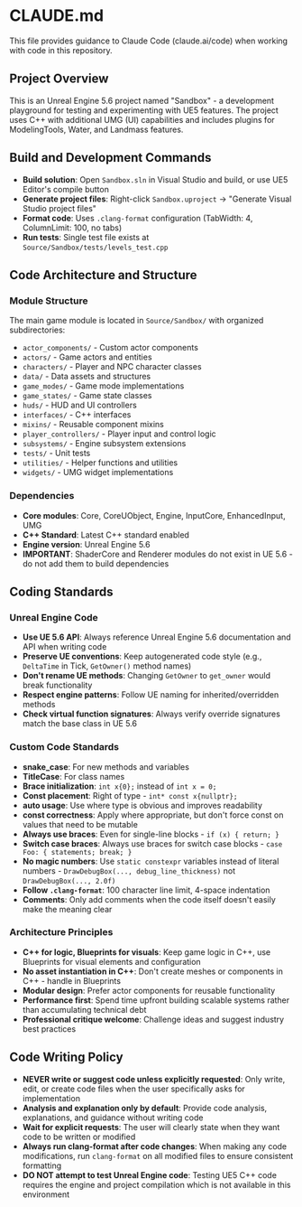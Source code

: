 # CLAUDE.md

This file provides guidance to Claude Code (claude.ai/code) when working with code in this repository.

## Project Overview
This is an Unreal Engine 5.6 project named "Sandbox" - a development playground for testing and experimenting with UE5 features. The project uses C++ with additional UMG (UI) capabilities and includes plugins for ModelingTools, Water, and Landmass features.

## Build and Development Commands
- **Build solution**: Open `Sandbox.sln` in Visual Studio and build, or use UE5 Editor's compile button
- **Generate project files**: Right-click `Sandbox.uproject` → "Generate Visual Studio project files"
- **Format code**: Uses `.clang-format` configuration (TabWidth: 4, ColumnLimit: 100, no tabs)
- **Run tests**: Single test file exists at `Source/Sandbox/tests/levels_test.cpp`

## Code Architecture and Structure

### Module Structure
The main game module is located in `Source/Sandbox/` with organized subdirectories:
- `actor_components/` - Custom actor components
- `actors/` - Game actors and entities
- `characters/` - Player and NPC character classes
- `data/` - Data assets and structures
- `game_modes/` - Game mode implementations
- `game_states/` - Game state classes
- `huds/` - HUD and UI controllers
- `interfaces/` - C++ interfaces
- `mixins/` - Reusable component mixins
- `player_controllers/` - Player input and control logic
- `subsystems/` - Engine subsystem extensions
- `tests/` - Unit tests
- `utilities/` - Helper functions and utilities
- `widgets/` - UMG widget implementations

### Dependencies
- **Core modules**: Core, CoreUObject, Engine, InputCore, EnhancedInput, UMG
- **C++ Standard**: Latest C++ standard enabled
- **Engine version**: Unreal Engine 5.6
- **IMPORTANT**: ShaderCore and Renderer modules do not exist in UE 5.6 - do not add them to build dependencies

## Coding Standards

### Unreal Engine Code
- **Use UE 5.6 API**: Always reference Unreal Engine 5.6 documentation and API when writing code
- **Preserve UE conventions**: Keep autogenerated code style (e.g., `DeltaTime` in Tick, `GetOwner()` method names)
- **Don't rename UE methods**: Changing `GetOwner` to `get_owner` would break functionality
- **Respect engine patterns**: Follow UE naming for inherited/overridden methods
- **Check virtual function signatures**: Always verify override signatures match the base class in UE 5.6

### Custom Code Standards
- **snake_case**: For new methods and variables
- **TitleCase**: For class names
- **Brace initialization**: `int x{0};` instead of `int x = 0;`
- **Const placement**: Right of type - `int* const x{nullptr};`
- **auto usage**: Use where type is obvious and improves readability
- **const correctness**: Apply where appropriate, but don't force const on values that need to be mutable
- **Always use braces**: Even for single-line blocks - `if (x) { return; }`
- **Switch case braces**: Always use braces for switch case blocks - `case Foo: { statements; break; }`
- **No magic numbers**: Use `static constexpr` variables instead of literal numbers - `DrawDebugBox(..., debug_line_thickness)` not `DrawDebugBox(..., 2.0f)`
- **Follow `.clang-format`**: 100 character line limit, 4-space indentation
- **Comments**: Only add comments when the code itself doesn't easily make the meaning clear

### Architecture Principles
- **C++ for logic, Blueprints for visuals**: Keep game logic in C++, use Blueprints for visual elements and configuration
- **No asset instantiation in C++**: Don't create meshes or components in C++ - handle in Blueprints
- **Modular design**: Prefer actor components for reusable functionality
- **Performance first**: Spend time upfront building scalable systems rather than accumulating technical debt
- **Professional critique welcome**: Challenge ideas and suggest industry best practices

## Code Writing Policy
- **NEVER write or suggest code unless explicitly requested**: Only write, edit, or create code files when the user specifically asks for implementation
- **Analysis and explanation only by default**: Provide code analysis, explanations, and guidance without writing code
- **Wait for explicit requests**: The user will clearly state when they want code to be written or modified
- **Always run clang-format after code changes**: When making any code modifications, run `clang-format` on all modified files to ensure consistent formatting
- **DO NOT attempt to test Unreal Engine code**: Testing UE5 C++ code requires the engine and project compilation which is not available in this environment